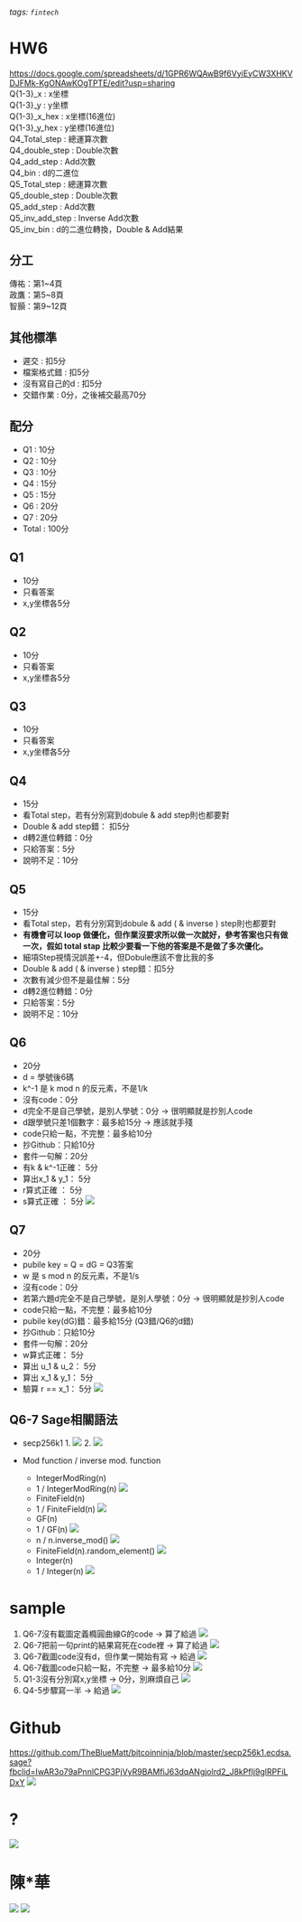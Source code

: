###### tags: `fintech`
# HW6
https://docs.google.com/spreadsheets/d/1GPR6WQAwB9f6VyiEyCW3XHKVDJFMk-KgONAwKOgTPTE/edit?usp=sharing  
Q{1-3}_x : x坐標  
Q{1-3}_y : y坐標  
Q{1-3}_x_hex : x坐標(16進位)  
Q{1-3}_y_hex : y坐標(16進位)  
Q4_Total_step : 總運算次數  
Q4_double_step : Double次數  
Q4_add_step	: Add次數  
Q4_bin : d的二進位  
Q5_Total_step : 總運算次數  
Q5_double_step : Double次數  
Q5_add_step : Add次數  
Q5_inv_add_step : Inverse Add次數  
Q5_inv_bin : d的二進位轉換，Double & Add結果  

## 分工
傳祐：第1~4頁  
政鷹：第5~8頁  
智顥：第9~12頁  


## 其他標準
* 遲交 : 扣5分
* 檔案格式錯 : 扣5分
* 沒有寫自己的d : 扣5分
* 交錯作業 : 0分，之後補交最高70分

## 配分
* Q1 : 10分
* Q2 : 10分
* Q3 : 10分
* Q4 : 15分
* Q5 : 15分
* Q6 : 20分
* Q7 : 20分
* Total : 100分

## Q1
* 10分
* 只看答案
* x,y坐標各5分

## Q2
* 10分
* 只看答案
* x,y坐標各5分

## Q3
* 10分
* 只看答案
* x,y坐標各5分

## Q4
* 15分
* 看Total step，若有分別寫到dobule & add step則也都要對
* Double & add step錯： 扣5分
* d轉2進位轉錯：0分
* 只給答案：5分
* 說明不足：10分

## Q5
* 15分
* 看Total step，若有分別寫到dobule & add ( & inverse ) step則也都要對
* **有機會可以 loop 做優化，但作業沒要求所以做一次就好，參考答案也只有做一次，假如 total stap 比較少要看一下他的答案是不是做了多次優化。**
* 細項Step視情況誤差+-4，但Dobule應該不會比我的多
* Double & add ( & inverse ) step錯：扣5分
* 次數有減少但不是最佳解：5分
* d轉2進位轉錯：0分
* 只給答案：5分
* 說明不足：10分


## Q6
* 20分
* d = 學號後6碼 
* k^-1 是 k mod n 的反元素，不是1/k
* 沒有code：0分
* d完全不是自己學號，是別人學號：0分 -> 很明顯就是抄別人code
* d跟學號只差1個數字：最多給15分 -> 應該就手殘
* code只給一點，不完整：最多給10分
* 抄Github：只給10分
* 套件一句解：20分
* 有k & k^-1正確： 5分
* 算出x_1 & y_1： 5分
* r算式正確 ： 5分
* s算式正確 ： 5分
![](https://i.imgur.com/qdZPwwX.png)

## Q7
* 20分
* pubile key = Q = dG = Q3答案
* w 是 s mod n 的反元素，不是1/s
* 沒有code：0分
* 若第六題d完全不是自己學號，是別人學號：0分 -> 很明顯就是抄別人code
* code只給一點，不完整：最多給10分
* pubile key(dG)錯：最多給15分 (Q3錯/Q6的d錯)
* 抄Github：只給10分
* 套件一句解：20分
* w算式正確： 5分 
* 算出 u_1 & u_2： 5分 
* 算出 x_1 & y_1： 5分
* 驗算 r == x_1： 5分
![](https://i.imgur.com/Uez0GdU.png)

## Q6-7 Sage相關語法
* secp256k1 
    1.
    ![](https://i.imgur.com/KV0usM1.png)
    2.
    ![](https://i.imgur.com/D3hrSpb.png)

* Mod function / inverse mod. function
    * IntegerModRing(n)
    * 1 / IntegerModRing(n)
    ![](https://i.imgur.com/O0UdUuu.png)
    * FiniteField(n)
    * 1 / FiniteField(n)
    ![](https://i.imgur.com/9SWZbMO.png)
    * GF(n)
    * 1 / GF(n)
    ![](https://i.imgur.com/ElDA8SH.png)
    * n / n.inverse_mod()
    ![](https://i.imgur.com/0mFodI7.png)
    * FiniteField(n).random_element()
    ![](https://i.imgur.com/ovBdxue.png)
    * Integer(n)
    * 1 / Integer(n)
    ![](https://i.imgur.com/gGZ6uze.png)




# sample
1. Q6-7沒有載圖定義橢圓曲線G的code -> 算了給過
![](https://i.imgur.com/fGzIPAF.png)
2. Q6-7把前一句print的結果寫死在code裡 -> 算了給過
![](https://i.imgur.com/D20xolx.png)
3. Q6-7截圖code沒有d，但作業一開始有寫 -> 給過
![](https://i.imgur.com/BUQf69S.png)
4. Q6-7截圖code只給一點，不完整 -> 最多給10分
![](https://i.imgur.com/NWN6KqA.png)
5. Q1-3沒有分別寫x,y坐標 -> 0分，別麻煩自己
![](https://i.imgur.com/DGwp0HJ.png)
6. Q4-5步驟寫一半 -> 給過
![](https://i.imgur.com/3wIrWXJ.png)



# Github
https://github.com/TheBlueMatt/bitcoinninja/blob/master/secp256k1.ecdsa.sage?fbclid=IwAR3o79aPnnlCPG3PjVyR9BAMfiJ63dqANgjolrd2_J8kPfIj9glRPFiLDxY
![](https://i.imgur.com/YoCBXnU.png)

# ?
![](https://i.imgur.com/VTMo0lk.png)


# 陳*華
![](https://i.imgur.com/p75VThp.png)
![](https://i.imgur.com/DzVCNv3.png)
